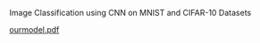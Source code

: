 Image Classification using CNN on MNIST and CIFAR-10 Datasets


[ourmodel.pdf](https://github.com/user-attachments/files/18118785/ourmodel.pdf)
